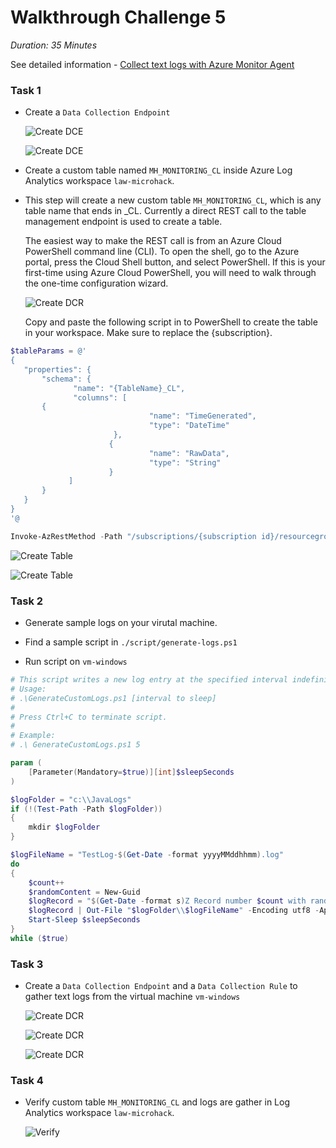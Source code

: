 # Walkthrough Challenge 5

*Duration: 35 Minutes*

See detailed information - [Collect text logs with Azure Monitor Agent](https://learn.microsoft.com/en-us/azure/azure-monitor/agents/data-collection-text-log?tabs=portal)

### Task 1

- Create a `Data Collection Endpoint`

    ![Create DCE](./img/task_01_a.png)

    ![Create DCE](./img/task_01_b.png)

- Create a custom table named `MH_MONITORING_CL` inside Azure Log Analytics workspace `law-microhack`.

- This step will create a new custom table `MH_MONITORING_CL`, which is any table name that ends in _CL. Currently a direct REST call to the table management endpoint is used to create a table.

    The easiest way to make the REST call is from an Azure Cloud PowerShell command line (CLI). To open the shell, go to the Azure portal, press the Cloud Shell button, and select PowerShell. If this is your first-time using Azure Cloud PowerShell, you will need to walk through the one-time configuration wizard.

    ![Create DCR](./img/task_01_c.png)

    Copy and paste the following script in to PowerShell to create the table in your workspace. Make sure to replace the {subscription}.

```powershell
$tableParams = @'
{
   "properties": {
       "schema": {
              "name": "{TableName}_CL",
              "columns": [
       {
                               "name": "TimeGenerated",
                               "type": "DateTime"
                       }, 
                      {
                               "name": "RawData",
                               "type": "String"
                      }
             ]
       }
   }
}
'@

Invoke-AzRestMethod -Path "/subscriptions/{subscription id}/resourcegroups/rg-microhack-monitoring/providers/microsoft.operationalinsights/workspaces/law-microhack/tables/MH_MONITORING_CL?api-version=2021-12-01-preview" -Method PUT -payload $tableParams

```

![Create Table](./img/task_01_d.png)

![Create Table](./img/task_01_e.png)

### Task 2

- Generate sample logs on your virutal machine.
- Find a sample script in `./script/generate-logs.ps1`

- Run script on `vm-windows`

```powershell
# This script writes a new log entry at the specified interval indefinitely.
# Usage:
# .\GenerateCustomLogs.ps1 [interval to sleep]
#
# Press Ctrl+C to terminate script.
#
# Example:
# .\ GenerateCustomLogs.ps1 5

param (
    [Parameter(Mandatory=$true)][int]$sleepSeconds
)

$logFolder = "c:\\JavaLogs"
if (!(Test-Path -Path $logFolder))
{
    mkdir $logFolder
}

$logFileName = "TestLog-$(Get-Date -format yyyyMMddhhmm).log"
do
{
    $count++
    $randomContent = New-Guid
    $logRecord = "$(Get-Date -format s)Z Record number $count with random content $randomContent"
    $logRecord | Out-File "$logFolder\\$logFileName" -Encoding utf8 -Append
    Start-Sleep $sleepSeconds
}
while ($true)
```

### Task 3

- Create a `Data Collection Endpoint` and a `Data Collection Rule` to gather text logs from the virtual machine `vm-windows`

    ![Create DCR](./img/task_02_a.png)

    ![Create DCR](./img/task_02_b.png)

    ![Create DCR](./img/task_02_c.png)

### Task 4

- Verify custom table `MH_MONITORING_CL` and logs are gather in Log Analytics workspace `law-microhack`.
  
    ![Verify](./img/task_03_a.png)